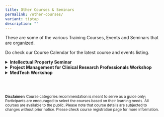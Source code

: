 ```yaml
---
title: Other Courses & Seminars
permalink: /other-courses/
variant: tiptap
description: ""
---
```

<p>These are some of the various Training Courses, Events and Seminars that
are organized.</p>
<p>Do check our Course Calendar for the latest course and events listing.</p>
<p></p>
<div data-type="detailGroup" class="isomer-accordion-group isomer-accordion isomer-accordion-white">
<details class="isomer-details">
<summary><strong>Intellectual Property Seminar</strong>
</summary>
<div data-type="detailsContent" class="isomer-details-content">
<p>Ever wondered how the whole Intellectual Property (IP) system can benefit
you?</p>
<p>Apart from introducing the various concepts of IP, this seminar will also
take an in-depth look into patents, commercialization and how it all fits
in with your work in research and development.</p>
<p>Major points from the things to look out for when conceptualizing your
research all the way to IP strategizing, filing and being awarded the patent
will be touched on.</p>
<p>This course is suitable for those who are interested in and would like
to learn more about the IP and commercialization process.</p>
<p></p>
<h4><strong>Agenda</strong></h4>
<p>Download the <a href="/files/Training/Agenda__IP_Management_Seminar_NS.pdf" rel="noopener nofollow" target="_blank">Agenda for Intellectual Property Management Seminar here.</a>
</p>
<p></p>
<h4><strong>Schedule</strong></h4>
<p>The next run of this course is on <strong>5 February 2025.</strong>
</p>
<p></p>
<h4><strong>Registration</strong></h4>
<p>Registration for this course is currently open. Go to the <a href="https://form.gov.sg/672ac0eb75aaafc1d5ea34f3" rel="noopener nofollow" target="_blank">Course Registration (Via Formsg) here.</a>
</p>
<p></p>
</div>
</details>
</div>
<div data-type="detailGroup" class="isomer-accordion-group isomer-accordion isomer-accordion-white">
<details class="isomer-details">
<summary><strong>Project Management for Clinical Research Professionals Workshop</strong>
</summary>
<div data-type="detailsContent" class="isomer-details-content">
<p>This workshop provides an overview of project management and offers practical
tools and techniques that are applicable to the research teams.</p>
<p>Tailored to clinical trials, learn about project lifecycle and key knowledge
areas of project management including scope, time and risk management.</p>
<p>With the increasing globalization and complexity of clinical trials, it
is important that researchers and the supporting team are well-equipped,
and at minimum, aware of the necessary tools to manage trial sites and
manage projects on time and within budget.</p>
<p></p>
<h4><strong>Agenda</strong></h4>
<p>Download the <a href="/files/Training/Agenda__Project_Management_For_Clinical_Research_Professionals_v230621__NS_.pdf" rel="noopener nofollow" target="_blank">Agenda for Project Management For Clinical Research Professional here.</a>
</p>
<p></p>
<h4><strong>Schedule</strong></h4>
<p>The next run of this course is on <strong>22-23 January 2025.</strong>
</p>
<p></p>
<h4><strong>Registration</strong></h4>
<p>Registration for this course is currently open. Go to the <a href="https://form.gov.sg/671f43d8a8cd3e2fc1ad131b" rel="noopener nofollow" target="_blank">Course Registration (Via Formsg) here.</a>
</p>
<p></p>
</div>
</details>
</div>
<div data-type="detailGroup" class="isomer-accordion-group isomer-accordion isomer-accordion-white">
<details class="isomer-details">
<summary><strong>MedTech Workshop</strong>
</summary>
<div data-type="detailsContent" class="isomer-details-content">
<p>Straddling the fields of conventional healthcare and engineering, Medtech
innovations demand one to be critical in assessing needs, skilled in engaging
the right selection of multi-disciplinary partners and ability to make
collaborations work.</p>
<p></p>
<p>Apart from introducing the local and international MedTech landscape,
this workshop will provide a hands-on experience in navigating through
the innovation lifecycle, from needs finding to commercialization. Participants
would also hear fellow NHG clinicians who are currently at the forefronts
of innovations share about their experience and tips on how to obtain necessary
resources in the cluster. This course is tailored for NHG clinicians and
staff who are keen on translating innovative ideas into implementable solutions.</p>
<p></p>
<p>Course Registration will open nearer to course start date.</p>
<p></p>
</div>
</details>
</div>
<p></p>
<p></p>
<p>
<br>
<br>
</p>
<p><strong><sup>Disclaimer:</sup></strong><sup> Course categories recommendation is meant to serve as a guide only; Participants are encouraged to select the courses based on their learning needs. All courses are available to the public. Please note that course details are subjected to changes without prior notice. Please check course registration page for more information.</sup>
</p>
<p></p>